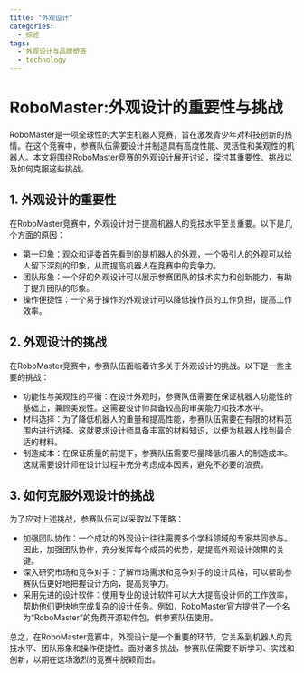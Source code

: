 ```yaml
---  
title: "外观设计"  
categories:  
  - 综述  
tags: 
  - 外观设计与品牌塑造 
  - technology  
---  
```


# RoboMaster:外观设计的重要性与挑战

RoboMaster是一项全球性的大学生机器人竞赛，旨在激发青少年对科技创新的热情。在这个竞赛中，参赛队伍需要设计并制造具有高度性能、灵活性和美观性的机器人。本文将围绕RoboMaster竞赛的外观设计展开讨论，探讨其重要性、挑战以及如何克服这些挑战。

## 1. 外观设计的重要性

在RoboMaster竞赛中，外观设计对于提高机器人的竞技水平至关重要。以下是几个方面的原因：

- 第一印象：观众和评委首先看到的是机器人的外观，一个吸引人的外观可以给人留下深刻的印象，从而提高机器人在竞赛中的竞争力。
- 团队形象：一个好的外观设计可以展示参赛团队的技术实力和创新能力，有助于提升团队的形象。
- 操作便捷性：一个易于操作的外观设计可以降低操作员的工作负担，提高工作效率。

## 2. 外观设计的挑战

在RoboMaster竞赛中，参赛队伍面临着许多关于外观设计的挑战。以下是一些主要的挑战：

- 功能性与美观性的平衡：在设计外观时，参赛队伍需要在保证机器人功能性的基础上，兼顾美观性。这需要设计师具备较高的审美能力和技术水平。
- 材料选择：为了降低机器人的重量和提高性能，参赛队伍需要在有限的材料范围内进行选择。这就要求设计师具备丰富的材料知识，以便为机器人找到最合适的材料。
- 制造成本：在保证质量的前提下，参赛队伍需要尽量降低机器人的制造成本。这就需要设计师在设计过程中充分考虑成本因素，避免不必要的浪费。

## 3. 如何克服外观设计的挑战

为了应对上述挑战，参赛队伍可以采取以下策略：

- 加强团队协作：一个成功的外观设计往往需要多个学科领域的专家共同参与。因此，加强团队协作，充分发挥每个成员的优势，是提高外观设计效果的关键。
- 深入研究市场和竞争对手：了解市场需求和竞争对手的设计风格，可以帮助参赛队伍更好地把握设计方向，提高竞争力。
- 采用先进的设计软件：使用专业的设计软件可以大大提高设计师的工作效率，帮助他们更快地完成复杂的设计任务。例如，RoboMaster官方提供了一个名为“RoboMaster”的免费开源软件包，供参赛队伍使用。

总之，在RoboMaster竞赛中，外观设计是一个重要的环节，它关系到机器人的竞技水平、团队形象和操作便捷性。面对诸多挑战，参赛队伍需要不断学习、实践和创新，以期在这场激烈的竞赛中脱颖而出。 
